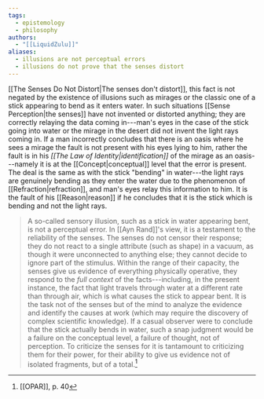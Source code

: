 ```yaml
---
tags:
  - epistemology
  - philosophy
authors:
  - "[[LiquidZulu]]"
aliases:
  - illusions are not perceptual errors
  - illusions do not prove that the senses distort
---
```

[[The Senses Do Not Distort|The senses don't distort]], this fact is not negated by the existence of illusions such as mirages or the classic one of a stick appearing to bend as it enters water. In such situations [[Sense Perception|the senses]] have not invented or distorted anything; they are correctly relaying the data coming in---man's eyes in the case of the stick going into water or the mirage in the desert did not invent the light rays coming in. If a man incorrectly concludes that there is an oasis where he sees a mirage the fault is not present with his eyes lying to him, rather the fault is in his *[[The Law of Identity|identification]]* of the mirage as an oasis---namely it is at the [[Concept|conceptual]] level that the error is present. The deal is the same as with the stick "bending" in water---the light rays are genuinely bending as they enter the water due to the phenomenon of [[Refraction|refraction]], and man's eyes relay this information to him. It is the fault of his [[Reason|reason]] if he concludes that it is the stick which is bending and not the light rays.

>A so-called sensory illusion, such as a stick in water appearing bent, is not a perceptual error. In [[Ayn Rand]]'s view, it is a testament to the reliability of the senses. The senses do not censor their response; they do not react to a single attribute (such as shape) in a vacuum, as though it were unconnected to anything else; they cannot decide to ignore part of the stimulus. Within the range of their capacity, the senses give us evidence of everything physically operative, they respond to the *full context* of the facts---including, in the present instance, the fact that light travels through water at a different rate than through air, which is what causes the stick to appear bent. It is the task not of the senses but of the mind to analyze the evidence and identify the causes at work (which may require the discovery of complex scientific knowledge). If a casual observer were to conclude that the stick actually bends in water, such a snap judgment would be a failure on the conceptual level, a failure of thought, not of perception. To criticize the senses for it is tantamount to criticizing them for their power, for their ability to give us evidence not of isolated fragments, but of a total.[^1]

[^1]: [[OPAR]], p. 40